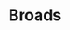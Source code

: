 ---
title: "Broads"
status: investigation
typology: geography
label: "project:broads"
hasContent: true
pageFeedback: false
summary: A network of mostly navigable rivers and lakes in the English counties of Norfolk and Suffolk constituted as a special area with a level of protection similar to a national park
---